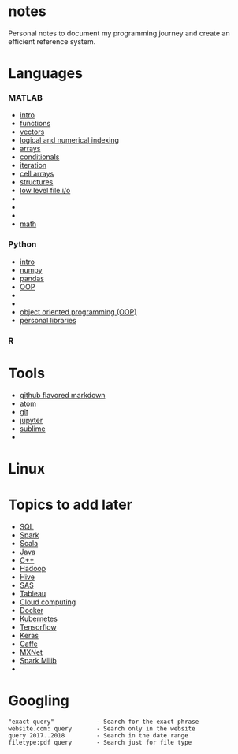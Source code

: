 # notes
Personal notes to document my programming journey and create an efficient reference system.

# Languages

### MATLAB
- [intro](./topics/matlab_intro.md)
- [functions](./topics/matlab_functions.md)
- [vectors](./topics/.md)
- [logical and numerical indexing](./topics/.md)
- [arrays](./topics/.md)
- [conditionals](./topics/.md)
- [iteration](./topics/.md)
- [cell arrays](./topics/.md)
- [structures](./topics/.md)
- [low level file i/o](./topics/.md)
- [   ](./topics/.md)
- [](./topics/.md)
- [](./topics/.md)
- [math ](./topics/matlab_math.md)

### Python
- [intro](./topics/py_intro.md)
- [numpy](./topics/.md)
- [pandas](./topics/.md)
- [OOP](./topics/.md)
- [](./topics/.md)
- [](./topics/.md)
- [object oriented programming (OOP)](./topics/.md)
- [personal libraries](./topics/.md)

### R

# Tools
- [github flavored markdown](./topics/github_markdown.md)
- [atom](./topics/atom.md)
- [git](./topics/git.md)
- [jupyter](./topics/jupyter.md)
- [sublime](./topics/.md)
- [](./topics/.md)

# Linux

# Topics to add later
- [SQL](./topics/.md)
- [Spark](./topics/.md)
- [Scala](./topics/.md)
- [Java](./topics/.md)
- [C++](./topics/.md)
- [Hadoop](./topics/.md)
- [Hive](./topics/.md)
- [SAS](./topics/.md)
- [Tableau](./topics/.md)
- [Cloud computing](./topics/.md)
- [Docker](./topics/.md)
- [Kubernetes](./topics/.md)
- [Tensorflow](./topics/.md)
- [Keras](./topics/.md)
- [Caffe](./topics/.md)
- [MXNet](./topics/.md)
- [Spark Mllib](./topics/.md)
- [](./topics/.md)


# Googling

```
"exact query"            - Search for the exact phrase
website.com: query       - Search only in the website
query 2017..2018         - Search in the date range
filetype:pdf query       - Search just for file type
```
